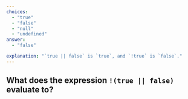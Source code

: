 ```yaml
---
choices:
  - "true"
  - "false"
  - "null"
  - "undefined"
answer:
  - "false"

explanation: "`true || false` is `true`, and `!true` is `false`."
---
```


## What does the expression `!(true || false)` evaluate to?
